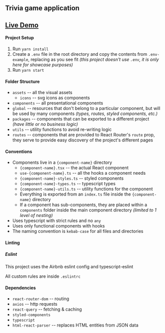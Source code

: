 ## Trivia game application

## [Live Demo](https://ecstatic-kirch-2da2dd.netlify.app/)

#### Project Setup
1. Run `yarn install`
2. Create a `.env` file in the root directory and copy the contents from `.env-example`, replacing as you see fit _(this project doesn't use `.env`, it is only here for showcase purposes)_
3. Run `yarn start`

#### Folder Structure
- `assets` -- all the visual assets
    - `icons` -- svg icons as components
- `components` -- all presentational components
- `global` -- resources that don't belong to a particular component, but will be used by many components *(types, routes, styled components, etc.)*
- `packages` -- components that can be exported to a different project *(have little or no business logic)*
- `utils` -- utility functions to avoid re-writing logic
- `routes` -- components that are provided to React Router's `route` prop, they serve to provide easy discovery of the project's different pages 
 
#### Conventions
- Components live in a `{component-name}` directory
    - `{component-name}.tsx` -- the actual React component
    - `use-{component-name}.ts` -- all the hooks a component needs 
    - `{component-name}-styles.ts` -- styled components
    - `{component-name}-types.ts` -- typescript types
    - `{component-name}-utils.ts` -- utility functions for the component
    - Everything is exported from an `index.ts` file inside the `{component-name}` directory
    - If a component has sub-components, they are placed within a `components` folder inside the main component directory *(limited to 1 level of nesting)*
- Uses typescript with strict rules and no `any`
- Uses only functional components with hooks
- The naming convention is `kebab-case` for all files and directories

#### Linting
##### Eslint
This project uses the Airbnb eslint config and typescript-eslint 

All custom rules are inside `.eslintrc`

#### Dependencies
- `react-router-dom` -- routing
- `axios` -- http requests
- `react-query` -- fetching & caching
- `styled-components`
- `typescript`
- `html-react-parser` -- replaces HTML entities from JSON data
